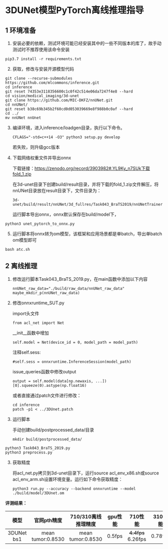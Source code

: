 # 3DUNet模型PyTorch离线推理指导

## 1 环境准备 

1. 安装必要的依赖，测试环境可能已经安装其中的一些不同版本的库了，故手动测试时不推荐使用该命令安装  

```
pip3.7 install -r requirements.txt  
```

2. 获取，修改与安装开源模型代码  

```
git clone --recurse-submodules https://github.com/mlcommons/inference.git
cd inference
git reset 74353e3118356600c1c0f42c514e06da7247f4e8 --hard
cd vision/medical_imaging/3d-unet
git clone https://github.com/MIC-DKFZ/nnUNet.git
cd nnUNet/
git reset b38c69b345b2f60cd0d053039669e8f988b0c0af --hard
cd ../
mv nnUNet nnUnet
```

3. 编译环境，进入inference/loadgen目录，执行以下命令。

   ```
   CFLAGS="-std=c++14 -O3" python3 setup.py develop
   ```

   若失败，则升级gcc版本

4. 下载网络权重文件并导出onnx

   下载链接：https://zenodo.org/record/3903982#.YL9Ky_n7SUk下载fold_1.zip

   在3d-unet目录下创建build/result目录，并将下载的fold_1.zip文件解压，将nnUNet目录放在result目录下，文件目录为：

   ```
   3d-unet/build/result/nnUNet/3d_fullres/Task043_BraTS2019/nnUNetTrainerV2__nnUNetPlansv2.mlperf.1/
   ```

   运行脚本导出onnx，onnx默认保存在build/model下，

```
python3 unet_pytorch_to_onnx.py
```

5. 运行脚本将onnx转为om模型，该框架和应用场景都是单batch，导出单batch om模型即可

```
bash atc.sh
```

## 2 离线推理 

1. 修改运行脚本Task043_BraTS_2019.py，在main函数中添加以下内容

   ```
   nnUNet_raw_data="./build/raw_data/nnUNet_raw_data"
   maybe_mkdir_p(nnUNet_raw_data)
   ```
   
2. 修改onnxruntime_SUT.py

   import头文件

   ```
   from acl_net import Net 
   ```

   __init__函数中增加

   ```
   self.model = Net(device_id = 0, model_path = model_path)
   ```

   注释self.sess:

   ```
   #self.sess = onnxruntime.InferenceSession(model_path)
   ```

   issue_queries函数中修改output

   ```
   output = self.model(data[np.newaxis, ...])[0].squeeze(0).astype(np.float16)
   ```
   
   或者直接通过patch文件进行修改：
   
   ```
   cd inference
   patch -p1 < ../3DUnet.patch
   ```

3. 运行脚本

   手动创建build/postprocessed_data/目录

   ```
   mkdir build/postprocessed_data/
   ```

```
python3 Task043_BraTS_2019.py
python3 preprocess.py
```

3. 获取精度

   将acl_net.py拷贝到3d-unet目录下，运行source acl_env_x86.sh或source acl_env_arm.sh设置环境变量。运行如下命令获取精度：

   ```
   python3 run.py --accuracy --backend onnxruntime --model ./build/model/3DUnet.om
   ```

**评测结果：**   

|    模型    |    官网pth精度    | 710/310离线推理精度 | gpu性能 |         710性能         | 310性能 |
| :--------: | :---------------: | :-----------------: | :-----: | :---------------------: | ------- |
| 3DUNet bs1 | mean tumor:0.8530 |  mean tumor:0.8530  | 0.5fps  | ~~4.4fps~~<br />6.26fps | 0.78fps |




